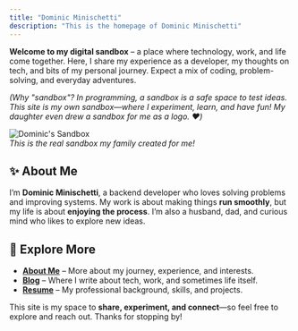 ```yaml
---
title: "Dominic Minischetti"
description: "This is the homepage of Dominic Minischetti"
---
```


**Welcome to my digital sandbox** – a place where technology, work, and life come together. Here, I share my experience as a developer, my thoughts on tech, and bits of my personal journey. Expect a mix of coding, problem-solving, and everyday adventures.

*(Why "sandbox"? In programming, a sandbox is a safe space to test ideas. This site is my own sandbox—where I experiment, learn, and have fun! My daughter even drew a sandbox for me as a logo. ❤️)*

![Dominic's Sandbox](https://i.imgur.com/ftOxIIl.jpeg)  
*This is the real sandbox my family created for me!*

## ✨ About Me
I’m **Dominic Minischetti**, a backend developer who loves solving problems and improving systems. My work is about making things **run smoothly**, but my life is about **enjoying the process**. I’m also a husband, dad, and curious mind who likes to explore new ideas.

## 🚀 Explore More
- **[About Me](/about/)** – More about my journey, experience, and interests.  
- **[Blog](/posts/)** – Where I write about tech, work, and sometimes life itself.  
- **[Resume](/resume/)** – My professional background, skills, and projects.  

This site is my space to **share, experiment, and connect**—so feel free to explore and reach out. Thanks for stopping by!